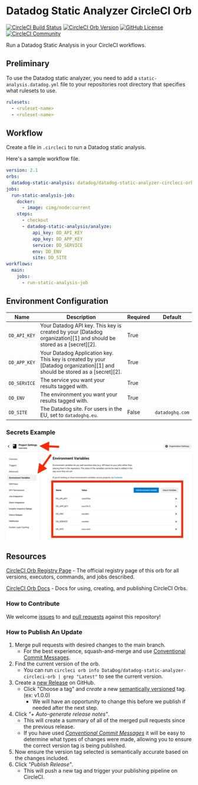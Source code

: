 # Datadog Static Analyzer CircleCI Orb

[![CircleCI Build Status](https://circleci.com/gh/DataDog/datadog-static-analyzer-circleci-orb.svg?style=shield "CircleCI Build Status")](https://circleci.com/gh/DataDog/datadog-static-analyzer-circleci-orb) [![CircleCI Orb Version](https://badges.circleci.com/orbs/DataDog/datadog-static-analyzer-circleci-orb.svg)](https://circleci.com/developer/orbs/orb/DataDog/datadog-static-analyzer-circleci-orb) [![GitHub License](https://img.shields.io/badge/license-MIT-lightgrey.svg)](https://raw.githubusercontent.com/DataDog/datadog-static-analyzer-circleci-orb/main/LICENSE) [![CircleCI Community](https://img.shields.io/badge/community-CircleCI%20Discuss-343434.svg)](https://discuss.circleci.com/c/ecosystem/orbs)


Run a Datadog Static Analysis in your CircleCI workflows.

## Preliminary

To use the Datadog static analyzer, you need to add a `static-analysis.datadog.yml` file to your repositories root directory that specifies what rulesets to use.

```yaml
rulesets:
  - <ruleset-name>
  - <ruleset-name>
```

## Workflow

Create a file in `.circleci` to run a Datadog static analysis.

Here's a sample workflow file.

```yaml
version: 2.1
orbs:
  datadog-static-analysis: datadog/datadog-static-analyzer-circleci-orb@1.0.0
jobs:
  run-static-analysis-job:
    docker:
      - image: cimg/node:current
    steps:
      - checkout
      - datadog-static-analysis/analyze:
          api_key: DD_API_KEY
          app_key: DD_APP_KEY
          service: DD_SERVICE
          env: DD_ENV
          site: DD_SITE
workflows:
  main:
    jobs:
      - run-static-analysis-job
```

## Environment Configuration

| Name         | Description                                                                                                                | Required | Default         |
|--------------|----------------------------------------------------------------------------------------------------------------------------|----------|-----------------|
| `DD_API_KEY` | Your Datadog API key. This key is created by your [Datadog organization][1] and should be stored as a [secret][2].         | True     |                 |
| `DD_APP_KEY` | Your Datadog Application key. This key is created by your [Datadog organization][1] and should be stored as a [secret][2]. | True     |                 |
| `DD_SERVICE` | The service you want your results tagged with.                                                                             | True     |                 |
| `DD_ENV`     | The environment you want your results tagged with.                                                                         | True     |                 |
| `DD_SITE`    | The Datadog site. For users in the EU, set to `datadoghq.eu`.                                                              | False    | `datadoghq.com` |


### Secrets Example

![Token](imgs/circleci-secrets.jpeg)

## Resources

[CircleCI Orb Registry Page](https://circleci.com/developer/orbs/orb/DataDog/datadog-static-analyzer-circleci-orb) - The official registry page of this orb for all versions, executors, commands, and jobs described.

[CircleCI Orb Docs](https://circleci.com/docs/orb-intro/#section=configuration) - Docs for using, creating, and publishing CircleCI Orbs.

### How to Contribute

We welcome [issues](https://github.com/DataDog/datadog-static-analyzer-circleci-orb/issues) to and [pull requests](https://github.com/DataDog/datadog-static-analyzer-circleci-orb/pulls) against this repository!

### How to Publish An Update
1. Merge pull requests with desired changes to the main branch.
    - For the best experience, squash-and-merge and use [Conventional Commit Messages](https://conventionalcommits.org/).
2. Find the current version of the orb.
    - You can run `circleci orb info DataDog/datadog-static-analyzer-circleci-orb | grep "Latest"` to see the current version.
3. Create a [new Release](https://github.com/DataDog/datadog-static-analyzer-circleci-orb/releases/new) on GitHub.
    - Click "Choose a tag" and _create_ a new [semantically versioned](http://semver.org/) tag. (ex: v1.0.0)
      - We will have an opportunity to change this before we publish if needed after the next step.
4.  Click _"+ Auto-generate release notes"_.
    - This will create a summary of all of the merged pull requests since the previous release.
    - If you have used _[Conventional Commit Messages](https://conventionalcommits.org/)_ it will be easy to determine what types of changes were made, allowing you to ensure the correct version tag is being published.
5. Now ensure the version tag selected is semantically accurate based on the changes included.
6. Click _"Publish Release"_.
    - This will push a new tag and trigger your publishing pipeline on CircleCI.
